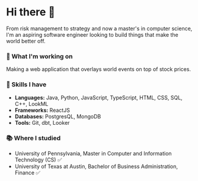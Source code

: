 # Hi there 👋

From risk management to strategy and now a master's in computer science, I'm an aspiring software engineer looking to build things that make the world better off.

### 🧰 What I'm working on

Making a web application that overlays world events on top of stock prices.

### 🔧 Skills I have

- **Languages:** Java, Python, JavaScript, TypeScript, HTML, CSS, SQL, C++, LookML
- **Frameworks:** ReactJS
- **Databases:** PostgresQL, MongoDB
- **Tools:** Git, dbt, Looker

### 📚 Where I studied

- University of Pennsylvania, Master in Computer and Information Technology (CS) ✅
- University of Texas at Austin, Bachelor of Business Administration, Finance ✅

<!--
**vtamprateep/vtamprateep** is a ✨ _special_ ✨ repository because its `README.md` (this file) appears on your GitHub profile.

Here are some ideas to get you started:

- 🔭 I’m currently working on ...
- 🌱 I’m currently learning ...
- 👯 I’m looking to collaborate on ...
- 🤔 I’m looking for help with ...
- 💬 Ask me about ...
- 📫 How to reach me: ...
- 😄 Pronouns: ...
- ⚡ Fun fact: ...
-->
